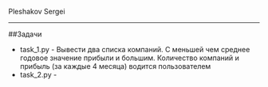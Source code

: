 Pleshakov Sergei
____
##Задачи

* task_1.py - Вывести два списка компаний. С меньшей чем среднее годовое значение прибыли и большим. Количество компаний и прибыль (за каждые 4 месяца) водится пользователем
* task_2.py - 